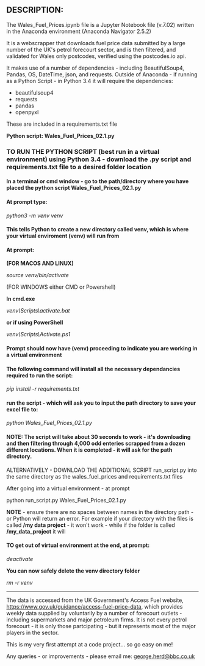 

## DESCRIPTION:

The Wales_Fuel_Prices.ipynb file is a Jupyter Notebook file (v.7.02) written in the Anaconda environment (Anaconda Navigator 2.5.2)

It is a webscrapper that downloads fuel price data submitted by a large number of the UK's petrol forecourt sector, and is then filtered, and validated for Wales only postcodes, verified using the postcodes.io api.

It makes use of a number of dependencies - including BeautifulSoup4, Pandas, OS, DateTime, json, and requests. Outside of Anaconda - if running as a Python Script - in Python 3.4 it will require the dependencies: 

* beautifulsoup4
* requests
* pandas
* openpyxl

These are included in a requirements.txt file

**Python script: Wales_Fuel_Prices_02.1.py**


### TO RUN THE PYTHON SCRIPT (best run in a virtual environment) using Python 3.4 - download the .py script and requirements.txt file to a desired folder location

#### In a terminal or cmd window - go to the path/directory where you have placed the python script Wales_Fuel_Prices_02.1.py
#### At prompt type:

*python3 -m venv venv*

#### This tells Python to create a new directory called venv, which is where your virtual enviroment (venv) will run from

#### At prompt:
**(FOR MACOS AND LINUX)**

*source venv/bin/activate*


(FOR WINDOWS either CMD or Powershell)

**In cmd.exe**

*venv\Scripts\activate.bat*

**or if using PowerShell**

*venv\Scripts\Activate.ps1*

#### Prompt should now have (venv) proceeding to indicate you are working in a virtual environment

#### The following command will install all the necessary dependancies required to run the script:

*pip install -r requirements.txt*

#### run the script - which will ask you to input the path directory to save your excel file to:

*python Wales_Fuel_Prices_02.1.py*


#### NOTE: The script will take about 30 seconds to work - it's downloading and then filtering through 4,000 odd enteries scrapped from a dozen different locations. When it is completed - it will ask for the path directory.


ALTERNATIVELY - DOWNLOAD THE ADDITIONAL SCRIPT run_script.py into the same directory as the wales_fuel_prices and requirements.txt files

After going into a virtual environment - at prompt

python run_script.py Wales_Fuel_Prices_02.1.py

**NOTE** - ensure there are no spaces between names in the directory path - or Python will return an error. For example if your directory with the files is called **/my data project** - it won't work - while if the folder is called **/my_data_project** it will

#### TO get out of virtual environment at the end, at prompt:

*deactivate*

**You can now safely delete the venv directory folder**

*rm -r venv*






___


The data is accessed from the UK Government's Access Fuel website, https://www.gov.uk/guidance/access-fuel-price-data, which provides weekly data supplied by voluntarily by a number of forecourt outlets -
including supermarkets and major petroleum firms. It is not every petrol forecourt - it is only those partcipating - but it represents most of the major players in the sector.


This is my very first attempt at a code project... so go easy on me!

Any queries - or improvements - please email me: george.herd@bbc.co.uk
